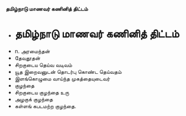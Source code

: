 **தமிழ்நாடு மாணவர் கணினித் திட்டம்**
- # தமிழ்நாடு மாணவர் கணினித் திட்டம்
- n. அரமைந்தன்
- தேவதூதன்
- சிறகுடைய தெய்வ வடிவம்
- யூத இறைவனுடன் தொடர்பு கொண்ட தெய்வதம்
- இளங்கொழுமை வாய்ந்த முகத்தையுடைவர்
- குழந்தை
- சிறகுடைய குழந்தை உரு
- அழகுக் குழந்தை
- கள்ளங் கபடமற்ற குழந்தை.

